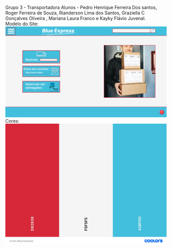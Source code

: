 Grupo 3 - Transportadora 
Alunos - Pedro Henrique Ferreira Dos santos, Roger Ferreira de Souza, Rianderson Lima dos Santos, Graziella C Gonçalves Oliveira , Mariana Laura Franco e Kayky Flávio Juvenal.<br>
Modelo do Site:
<img src="Site Blue Express.png">
Cores:
<img src="Cores.jpeg">